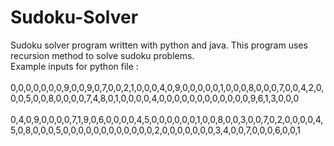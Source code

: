 # Sudoku-Solver
Sudoku solver program written with python and java.
This program uses recursion method to solve sudoku problems.
<br>Example inputs for python file : <br><br>
0,0,0,0,0,0,0,9,0,0,9,0,7,0,0,2,1,0,0,0,4,0,9,0,0,0,0,0,1,0,0,0,8,0,0,0,7,0,0,4,2,0,0,0,5,0,0,8,0,0,0,0,7,4,8,0,1,0,0,0,0,4,0,0,0,0,0,0,0,0,0,0,0,0,9,6,1,3,0,0,0
<br>
<br>
0,4,0,9,0,0,0,0,7,1,9,0,6,0,0,0,0,4,5,0,0,0,0,0,0,1,0,0,8,0,0,3,0,0,7,0,2,0,0,0,0,4,5,0,8,0,0,0,5,0,0,0,0,0,0,0,0,0,0,0,0,2,0,0,0,0,0,0,0,3,4,0,0,7,0,0,0,6,0,0,1
